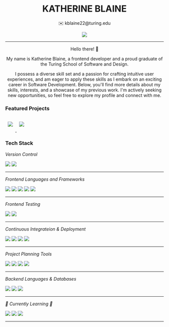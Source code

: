 <h1 align="center">KATHERINE BLAINE</h1>
<p align="center">✉️ kblaine22@turing.edu</p>
<p align="center"><a href="https://www.linkedin.com/in/katherinekblaine/"><img src="https://img.shields.io/badge/linkedin-%230077B5.svg?style=for-the-badge&logo=linkedin&logoColor=white"></a></p>

---


<!-- Welcome Paragraph -->
<body>
  <p align="center">Hello there! 👋</p>
<p align="center">My name is Katherine Blaine, a frontend developer and a proud graduate of the Turing School of Software and Design. </p>

<p align="center">I possess a diverse skill set and a passion for crafting intuitive user experiences, and am eager to apply these skills as I embark on an exciting career in Software Development. Below, you'll find more details about my skills, interests, and a showcase of my previous work. I'm actively seeking new opportunities, so feel free to explore my profile and connect with me. </p>

</body>

<!-- <p align="center"><br><span>○○○</span><br></p> -->


<!-- Featured Projects -->
<h3>Featured Projects</h3>


  <a href="https://github.com/A-L-P-s/alps-ui">
  <img style="margin:1rem 0.5rem" src="https://github-readme-stats.vercel.app/api/pin/?username=katherineblaine&repo=alps-ui&title_color=ffffff&text_color=c9cacc&icon_color=4AB197&bg_color=1A2B34" />
</a>

<a href="https://github.com/espressoGoddess/beam">
  <img style="margin:1rem 0.5rem" src="https://github-readme-stats.vercel.app/api/pin/?username=espressoGoddess&repo=beam&title_color=ffffff&text_color=c9cacc&icon_color=4AB197&bg_color=1A2B34" />
</a>


<!-- <p align="center"><br><span>○○○</span><br></p> -->
<!-- Tech Stack -->

<h3>Tech Stack</h3>

*Version Control*
<p>
  <img src="https://img.shields.io/badge/github-%23121011.svg?style=for-the-badge&logo=github&logoColor=white">
  <img src="https://img.shields.io/badge/git-%23F05033.svg?style=for-the-badge&logo=git&logoColor=white">  
</p>

---

*Frontend Languages and Frameworks*

<p>
  <img src="https://img.shields.io/badge/React-20232A?style=for-the-badge&logo=react&logoColor=61DAFB">
  <img src="https://img.shields.io/badge/TypeScript-007ACC?style=for-the-badge&logo=typescript&logoColor=white">  
  <img src="https://img.shields.io/badge/javascript-%23323330.svg?style=for-the-badge&logo=javascript&logoColor=%23F7DF1E">  
  <img src="https://img.shields.io/badge/css3-%231572B6.svg?style=for-the-badge&logo=css3&logoColor=white">  
  <img src="https://img.shields.io/badge/html5-%23E34F26.svg?style=for-the-badge&logo=html5&logoColor=white">  
</p>

---

*Frontend Testing*

<p>
  <img src="https://img.shields.io/badge/Cypress-17202C?style=for-the-badge&logo=cypress&logoColor=white">
  <img src="https://img.shields.io/badge/-mocha-%238D6748?style=for-the-badge&logo=mocha&logoColor=white">  
</p>

---

*Continuous Integrateion & Deployment*

<p>
  <img src="https://img.shields.io/badge/github%20actions-%232671E5.svg?style=for-the-badge&logo=githubactions&logoColor=white">
  <img src="https://img.shields.io/badge/github%20pages-121013?style=for-the-badge&logo=github&logoColor=white">  
  <img src="https://img.shields.io/badge/heroku-%23430098.svg?style=for-the-badge&logo=heroku&logoColor=white">  
  <img src="https://img.shields.io/badge/vercel-%23000000.svg?style=for-the-badge&logo=vercel&logoColor=white">  
</p>

---

*Project Planning Tools*

<p>
  <img src="https://img.shields.io/badge/figma-%23F24E1E.svg?style=for-the-badge&logo=figma&logoColor=white">
  <img src="https://img.shields.io/badge/Trello-%23026AA7.svg?style=for-the-badge&logo=Trello&logoColor=white">
  <img src="https://img.shields.io/badge/Notion-%23000000.svg?style=for-the-badge&logo=notion&logoColor=white">
  <img src="https://img.shields.io/badge/Dribbble-EA4C89?style=for-the-badge&logo=dribbble&logoColor=white">
</p>

---

*Backend Languages & Databases*

<p>
  <img src="https://img.shields.io/badge/Postman-FF6C37?style=for-the-badge&logo=postman&logoColor=white">
  <img src="https://img.shields.io/badge/express.js-%23404d59.svg?style=for-the-badge&logo=express&logoColor=%2361DAFB">
  <img src="https://img.shields.io/badge/postgres-%23316192.svg?style=for-the-badge&logo=postgresql&logoColor=white">
</p>

---

*🌱 Currently Learning 🌱*

<p>
  <img src="https://img.shields.io/badge/-GraphQL-E10098?style=for-the-badge&logo=graphql&logoColor=white">
  <img src="https://img.shields.io/badge/bootstrap-%238511FA.svg?style=for-the-badge&logo=bootstrap&logoColor=white">
  <img src="https://img.shields.io/badge/angular-%23DD0031.svg?style=for-the-badge&logo=angular&logoColor=white">
</p>

---
